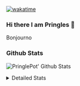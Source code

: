 [![wakatime](https://wakatime.com/badge/user/abd317df-612e-44b4-8787-15db7b574b2f.svg)](https://wakatime.com/@abd317df-612e-44b4-8787-15db7b574b2f)
### Hi there I am Pringles 👋

Bonjourno

### Github Stats
![PringlePot' Github Stats](https://github-readme-stats.vercel.app/api?username=PringlePot&show_icons=true&theme=dark&count_private=true)

<details>
  <summary>Detailed Stats</summary>
    
<!--START_SECTION:waka-->
![Profile Views](http://img.shields.io/badge/Profile%20Views-0-blue)

![Lines of code](https://img.shields.io/badge/From%20Hello%20World%20I%27ve%20Written-110%20Thousand%20lines%20of%20code-blue)

**🐱 My GitHub Data** 

> 🏆 230 Contributions in the Year 2022
 > 
> 📦 90.7 kB Used in GitHub's Storage 
 > 
> 🚫 Not Opted to Hire
 > 
> 📜 10 Public Repositories 
 > 
> 🔑 11 Private Repositories  
 > 
**I'm an Early 🐤** 

```text
🌞 Morning    153 commits    ████░░░░░░░░░░░░░░░░░░░░░   17.81% 
🌆 Daytime    342 commits    ██████████░░░░░░░░░░░░░░░   39.81% 
🌃 Evening    364 commits    ██████████░░░░░░░░░░░░░░░   42.37% 
🌙 Night      0 commits      ░░░░░░░░░░░░░░░░░░░░░░░░░   0.0%

```
📅 **I'm Most Productive on Sunday** 

```text
Monday       167 commits    ████░░░░░░░░░░░░░░░░░░░░░   19.44% 
Tuesday      83 commits     ██░░░░░░░░░░░░░░░░░░░░░░░   9.66% 
Wednesday    99 commits     ███░░░░░░░░░░░░░░░░░░░░░░   11.53% 
Thursday     112 commits    ███░░░░░░░░░░░░░░░░░░░░░░   13.04% 
Friday       81 commits     ██░░░░░░░░░░░░░░░░░░░░░░░   9.43% 
Saturday     141 commits    ████░░░░░░░░░░░░░░░░░░░░░   16.41% 
Sunday       176 commits    █████░░░░░░░░░░░░░░░░░░░░   20.49%

```


📊 **This Week I Spent My Time On** 

```text
⌚︎ Time Zone: Europe/Amsterdam

💬 Programming Languages: 
TypeScript               6 mins              █████████████████████████   99.78% 
Text                     0 secs              ░░░░░░░░░░░░░░░░░░░░░░░░░   0.22%

🔥 Editors: 
WebStorm                 6 mins              █████████████████████████   100.0%

🐱‍💻 Projects: 
Frontend                 6 mins              █████████████████████████   100.0%

💻 Operating System: 
Windows                  6 mins              █████████████████████████   100.0%

```

**I Mostly Code in Java** 

```text
Java                     7 repos             ███████████░░░░░░░░░░░░░░   43.75% 
JavaScript               2 repos             ███░░░░░░░░░░░░░░░░░░░░░░   12.5% 
TypeScript               2 repos             ███░░░░░░░░░░░░░░░░░░░░░░   12.5% 
Python                   1 repo              █░░░░░░░░░░░░░░░░░░░░░░░░   6.25% 
Kotlin                   1 repo              █░░░░░░░░░░░░░░░░░░░░░░░░   6.25%

```


**Timeline**

![Chart not found](https://raw.githubusercontent.com/PringlePot/PringlePot/main/charts/bar_graph.png) 


 Last Updated on 09/03/2022 00:41:33 UTC
<!--END_SECTION:waka-->

</details>
